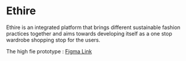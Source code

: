 # Ethire
Ethire is an integrated platform that brings different sustainable fashion practices together and aims towards developing itself as a one stop wardrobe shopping stop for the users.

The high fie prototype : [Figma Link](https://www.figma.com/proto/aw2iYVIBMwDEn59U8TQatf/Ethire-Hi-Fi?page-id=0%3A1&type=design&node-id=188-109&viewport=50%2C240%2C0.13&t=wIC1fbz3t1No6330-1&scaling=scale-down&starting-point-node-id=188%3A109&show-proto-sidebar=1&mode=design)
